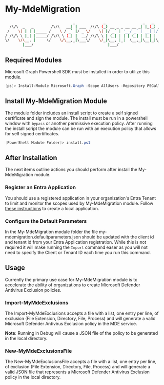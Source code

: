 # My-MdeMigration

```bash
                               _             _                 _   _             
  /\/\  _   _        /\/\   __| | ___  /\/\ (_) __ _ _ __ __ _| |_(_) ___  _ __  
 /    \| | | |_____ /    \ / _` |/ _ \/    \| |/ _` | '__/ _` | __| |/ _ \| '_ \ 
/ /\/\ \ |_| |_____/ /\/\ \ (_| |  __/ /\/\ \ | (_| | | | (_| | |_| | (_) | | | |
\/    \/\__, |     \/    \/\__,_|\___\/    \/_|\__, |_|  \__,_|\__|_|\___/|_| |_|
        |___/                                  |___/                             
```

## Required Modules

Microsoft Graph Powershell SDK must be installed in order to utilize this module.

```powershell
[ps]> Install-Module Microsoft.Graph -Scope AllUsers -Repository PSGallery -Force
```

## Install My-MdeMigration Module

The module folder includes an install script to create a self signed certificate and sign the module. The
install must be run in a powershell window with `bypass` or another permissive execution policy. After running
the install script the module can be run with an execution policy that allows for self signed certificates.

```powershell
[PowerShell Module Folder]> install.ps1
```

## After Installation

The next items outline actions you should perform after install the My-MdeMigration module.

### Register an Entra Application

You should use a registered application in your organization's Entra Tenant to limit and monitor the scopes
used by My-MdeMigration module. Follow [these instructions](https://learn.microsoft.com/en-us/powershell/microsoftgraph/authentication-commands?view=graph-powershell-1.0#use-delegated-access-with-a-custom-application-for-microsoft-graph-powershell) to create a local application.

### Configure the Default Parameters

In the My-MdeMigration module folder the file my-mdemigration.defaultparameters.json should be updated with
the client id and tenant id from your Entra Application registration. While this is not required it will make
running the `Import` command easer as you will not need to specify the Client or Tenant ID each time you run this
command.

## Usage

Currently the primary use case for My-MdeMigration module is to accelerate the ability of organizations to create
Microsoft Defender Antivirus Exclusion policies.

### Import-MyMdeExclusions

The Import-MyMdeExclusions accepts a file with a list, one entry per line, of exclusion (File Extension, Directory, File, Process) and will 
generate a valid Microsoft Defender Antivirus Exclusion policy in the MDE service.

**Note:** Running in Debug will cause a JSON file of the policy to be generated in the local directory.

### New-MyMdeExclusionsFile

The New-MyMdeExclusionsFile accepts a file with a list, one entry per line, of exclusion (File Extension, Directory, File, Process) and will
generate a valid JSON file that represents a Microsoft Defender Antivirus Exclusion policy in the local directory.
